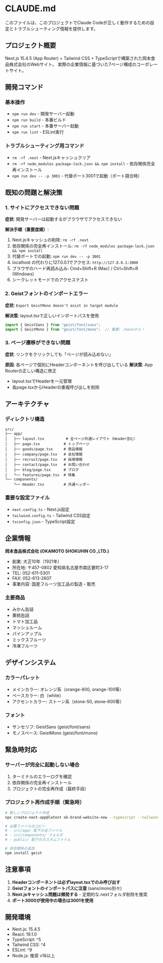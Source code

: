 # CLAUDE.md

このファイルは、このプロジェクトでClaude Codeが正しく動作するための設定とトラブルシューティング情報を提供します。

## プロジェクト概要

Next.js 15.4.5 (App Router) + Tailwind CSS + TypeScriptで構築された岡本食品株式会社のWebサイト。
実際の企業情報に基づいた7ページ構成のコーポレートサイト。

## 開発コマンド

### 基本操作
- `npm run dev` - 開発サーバー起動
- `npm run build` - 本番ビルド
- `npm run start` - 本番サーバー起動
- `npm run lint` - ESLint実行

### トラブルシューティング用コマンド
- `rm -rf .next` - Next.jsキャッシュクリア
- `rm -rf node_modules package-lock.json && npm install` - 依存関係完全再インストール
- `npm run dev -- -p 3001` - 代替ポート3001で起動（ポート競合時）

## 既知の問題と解決策

### 1. サイトにアクセスできない問題
**症状**: 開発サーバーは起動するがブラウザでアクセスできない

**解決手順（重要度順）**:
1. Next.jsキャッシュの削除: `rm -rf .next`
2. 依存関係の完全再インストール: `rm -rf node_modules package-lock.json && npm install`
3. 代替ポートでの起動: `npm run dev -- -p 3001`
4. localhost の代わりに127.0.0.1でアクセス: `http://127.0.0.1:3000`
5. ブラウザのハード再読み込み: Cmd+Shift+R (Mac) / Ctrl+Shift+R (Windows)
6. シークレットモードでのアクセステスト

### 2. Geistフォントのインポートエラー
**症状**: `Export GeistMono doesn't exist in target module`

**解決策**: layout.tsxで正しいインポートパスを使用
```typescript
import { GeistSans } from "geist/font/sans";
import { GeistMono } from "geist/font/mono";  // 重要: /monoから！
```

### 3. ページ遷移ができない問題
**症状**: リンクをクリックしても「ページが読み込めない」

**原因**: 各ページで個別にHeaderコンポーネントを呼び出している
**解決策**: App Routerの正しい構造に修正
- layout.tsxでHeaderを一元管理
- 各page.tsxからHeaderの重複呼び出しを削除

## アーキテクチャ

### ディレクトリ構造
```
src/
├── app/
│   ├── layout.tsx          # 全ページ共通レイアウト（Header含む）
│   ├── page.tsx           # トップページ
│   ├── goods/page.tsx     # 商品情報
│   ├── company/page.tsx   # 会社情報
│   ├── recruit/page.tsx   # 採用情報
│   ├── contact/page.tsx   # お問い合わせ
│   ├── blog/page.tsx      # ブログ
│   └── features/page.tsx  # 特集
└── components/
    └── Header.tsx         # 共通ヘッダー
```

### 重要な設定ファイル
- `next.config.ts` - Next.js設定
- `tailwind.config.ts` - Tailwind CSS設定
- `tsconfig.json` - TypeScript設定

## 企業情報

**岡本食品株式会社 (OKAMOTO SHOKUHIN CO.,LTD.)**
- 創業: 大正10年（1921年）
- 所在地: 〒457-0802 愛知県名古屋市南区要町3-17
- TEL: 052-611-5301
- FAX: 052-613-2607
- 事業内容: 国産フルーツ加工品の製造・販売

### 主要商品
- みかん缶詰
- 黄桃缶詰  
- トマト加工品
- マッシュルーム
- パインアップル
- ミックスフルーツ
- 冷凍フルーツ

## デザインシステム

### カラーパレット
- メインカラー: オレンジ系（orange-800, orange-100等）
- ベースカラー: 白（white）
- アクセントカラー: ストーン系（stone-50, stone-600等）

### フォント
- サンセリフ: GeistSans (geist/font/sans)
- モノスペース: GeistMono (geist/font/mono)

## 緊急時対応

### サーバーが完全に起動しない場合
1. ターミナルのエラーログを確認
2. 依存関係の完全再インストール
3. プロジェクトの完全再作成（最終手段）

### プロジェクト再作成手順（緊急時）
```bash
# 新しいプロジェクト作成
npx create-next-app@latest ok-brand-website-new --typescript --tailwind --eslint --app --src-dir --import-alias "@/*"

# 必要ファイルのコピー
# - src/app/ 配下の全ファイル
# - src/components/ フォルダ
# - public/ 配下のカスタムファイル

# 依存関係の追加
npm install geist
```

## 注意事項

1. **Headerコンポーネントは必ずlayout.tsxでのみ呼び出す**
2. **Geistフォントのインポートパスに注意** (sans/mono別々)
3. **Next.jsキャッシュ問題は頻発する** - 定期的な.nextフォルダ削除を推奨
4. **ポート3000が使用中の場合は3001を使用**

## 開発環境

- Next.js: 15.4.5
- React: 19.1.0
- TypeScript: ^5
- Tailwind CSS: ^4
- ESLint: ^9
- Node.js: 推奨 v18以上